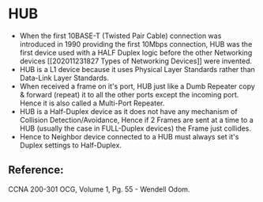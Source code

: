# HUB

* When the first 10BASE-T \(Twisted Pair Cable\) connection was introduced in 1990 providing the first 10Mbps connection, HUB was the first device used with a HALF Duplex logic before the other Networking devices \[\[202011231827 Types of Networking Devices\]\] were invented.
* HUB is a L1 device because it uses Physical Layer Standards rather than Data-Link Layer Standards.
* When received a frame on it's port, HUB just like a Dumb Repeater copy & forward \(repeat\) it to all the other ports except the incoming port. Hence it is also called a Multi-Port Repeater.
* HUB is a Half-Duplex device as it does not have any mechanism of Collision Detection/Avoidance, Hence if 2 Frames are sent at a time to a HUB \(usually the case in FULL-Duplex devices\) the Frame just collides.
* Hence to Neighbor device connected to a HUB must always set it's Duplex settings to Half-Duplex.

## Reference:

CCNA 200-301 OCG, Volume 1, Pg. 55 - Wendell Odom.

